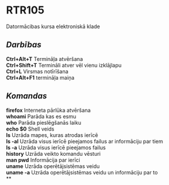 # RTR105
Datormācibas kursa elektroniskā klade  
##             ***Darbības***   
**Ctrl+Alt+T** Termināļa atvēršana  
**Ctrl+Shift+T** Termināli atver vēl vienu izklājlapu    
**Ctrl+L** Virsmas notīrīšana  
**Ctrl+Alt+F1** termināļa maiņa        
##      ***Komandas***   
**firefox** Interneta pārlūka atvēršana   
**whoami**  Parāda kas es esmu   
**who** Parāda pieslēgšanās laiku    
**echo $0** Shell veids  
**ls** Uzrāda mapes, kuras atrodas ierīcē  
**ls -al**  Uzrāda visus ierīcē pieejamos failus ar informāciju par tiem  
**ls -a** Uzrāda visus ierīcē pieejamos failus  
**history** Uzrāda veikto komandu vēsturi  
**man pwd** Informācija par ierīci    
**uname** Uzrāda operētājsistēmas veidu  
**uname -a** Uzrāda operētājsistēmas veidu un informāciju par to  
**
